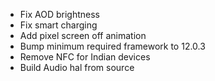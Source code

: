 - Fix AOD brightness
- Fix smart charging
- Add pixel screen off animation
- Bump minimum required framework to 12.0.3
- Remove NFC for Indian devices
- Build Audio hal from source
